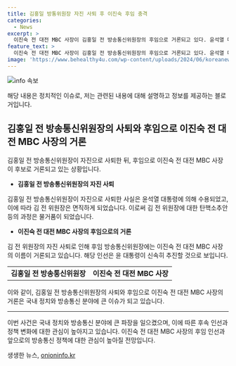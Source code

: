 ```yaml
---
title: 김홍일 방통위원장 자진 사퇴 후 이진숙 후임 충격
categories:
  - News
excerpt: >
  이진숙 전 대전 MBC 사장이 김홍일 전 방송통신위원장의 후임으로 거론되고 있다. 윤석열 대통령은 김 전 위원장의 사임을 받아들이고 재가했으며, 민주당은 김 위원장에 대한 탄핵소추를 추진했으나 그의 자진사퇴로 인해 물거품이 되었다. 후임 인선 작업에는 야당의 협조가 어려울 것으로 전망되지만, 윤 대통령은 속도를 내고 있으며 이진숙 전 대전 MBC 사장의 후임 가능성이 높다.
feature_text: >
  이진숙 전 대전 MBC 사장이 김홍일 전 방송통신위원장의 후임으로 거론되고 있다. 윤석열 대통령은 김 전 위원장의 사임을 받아들이고 재가했으며, 민주당은 김 위원장에 대한 탄핵소추를 추진했으나 그의 자진사퇴로 인해 물거품이 되었다. 후임 인선 작업에는 야당의 협조가 어려울 것으로 전망되지만, 윤 대통령은 속도를 내고 있으며 이진숙 전 대전 MBC 사장의 후임 가능성이 높다.
image: 'https://www.behealthy4u.com/wp-content/uploads/2024/06/koreanews.jpg'
---
```


<p><img src="https://www.behealthy4u.com/wp-content/uploads/2024/06/koreanews.jpg" alt="info 속보" /></p>

<p>해당 내용은 정치적인 이슈로, 저는 관련된 내용에 대해 설명하고 정보를 제공하는 블로거입니다. </p>

<h2 data-ke-size="size26">김홍일 전 방송통신위원장의 사퇴와 후임으로 이진숙 전 대전 MBC 사장의 거론</h2>

<p data-ke-size="size16">김홍일 전 방송통신위원장이 자진으로 사퇴한 뒤, 후임으로 이진숙 전 대전 MBC 사장이 후보로 거론되고 있는 상황입니다.</p>

<ul>
  <li><b>김홍일 전 방송통신위원장의 자진 사퇴</b></li>
</ul>

<p data-ke-size="size16">김홍일 전 방송통신위원장이 자진으로 사퇴한 사실은 윤석열 대통령에 의해 수용되었고, 이에 따라 김 전 위원장은 면직하게 되었습니다. 이로써 김 전 위원장에 대한 탄핵소추안 등의 과정은 물거품이 되었습니다.</p>

<ul>
  <li><b>이진숙 전 대전 MBC 사장의 후임으로의 거론</b></li>
</ul>

<p data-ke-size="size16">김 전 위원장의 자진 사퇴로 인해 후임 방송통신위원장에는 이진숙 전 대전 MBC 사장의 이름이 거론되고 있습니다. 해당 인선은 윤 대통령이 신속히 추진할 것으로 보입니다.</p>

<table>
  <tr>
    <td style="text-align: center; height: 17px;"><b>김홍일 전 방송통신위원장</b></td>
    <td style="text-align: center; height: 17px;"><b>이진숙 전 대전 MBC 사장</b></td>
  </tr>
</table>

<p data-ke-size="size16">이와 같이, 김홍일 전 방송통신위원장의 사퇴와 후임으로 이진숙 전 대전 MBC 사장의 거론은 국내 정치와 방송통신 분야에 큰 이슈가 되고 있습니다.</p>

<hr>

<p data-ke-size="size16">이번 사건은 국내 정치와 방송통신 분야에 큰 파장을 일으켰으며, 이에 따른 후속 인선과 정책 변화에 대한 관심이 높아지고 있습니다. 이진숙 전 대전 MBC 사장의 후임 인선과 앞으로의 방송통신 정책에 대한 관심이 높아질 전망입니다.</p>
생생한 뉴스, <a href="https://onioninfo.kr" rel="dofollow">onioninfo.kr</a>


